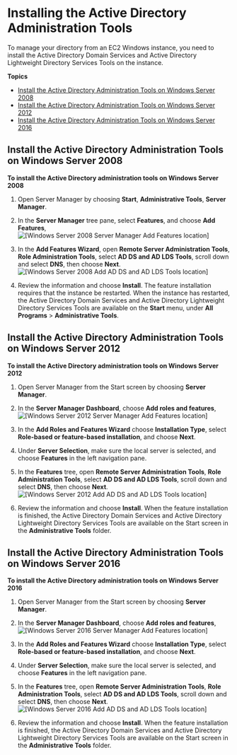 # Installing the Active Directory Administration Tools<a name="ms_ad_install_ad_tools"></a>

To manage your directory from an EC2 Windows instance, you need to install the Active Directory Domain Services and Active Directory Lightweight Directory Services Tools on the instance\. 

**Topics**
+ [Install the Active Directory Administration Tools on Windows Server 2008](#install_ad_tools_win2008)
+ [Install the Active Directory Administration Tools on Windows Server 2012](#install_ad_tools_win2012)
+ [Install the Active Directory Administration Tools on Windows Server 2016](#install_ad_tools_win2016)

## Install the Active Directory Administration Tools on Windows Server 2008<a name="install_ad_tools_win2008"></a>

**To install the Active Directory administration tools on Windows Server 2008**

1. Open Server Manager by choosing **Start**, **Administrative Tools**, **Server Manager**\.

1. In the **Server Manager** tree pane, select **Features**, and choose **Add Features**,   
![\[Windows Server 2008 Server Manager Add Features location\]](http://docs.aws.amazon.com/directoryservice/latest/admin-guide/images/Win2008_SM_add_feature.png)

1. In the **Add Features Wizard**, open **Remote Server Administration Tools**, **Role Administration Tools**, select **AD DS and AD LDS Tools**, scroll down and select **DNS**, then choose **Next**\.  
![\[Windows Server 2008 Add AD DS and AD LDS Tools location\]](http://docs.aws.amazon.com/directoryservice/latest/admin-guide/images/Win2008_AD_tools_feature.png)

1. Review the information and choose **Install**\. The feature installation requires that the instance be restarted\. When the instance has restarted, the Active Directory Domain Services and Active Directory Lightweight Directory Services Tools are available on the **Start** menu, under **All Programs** > **Administrative Tools**\.

## Install the Active Directory Administration Tools on Windows Server 2012<a name="install_ad_tools_win2012"></a>

**To install the Active Directory administration tools on Windows Server 2012**

1. Open Server Manager from the Start screen by choosing **Server Manager**\.

1. In the **Server Manager Dashboard**, choose **Add roles and features**,   
![\[Windows Server 2012 Server Manager Add Features location\]](http://docs.aws.amazon.com/directoryservice/latest/admin-guide/images/Win2012_SM_add_feature.png)

1. In the **Add Roles and Features Wizard** choose **Installation Type**, select **Role\-based or feature\-based installation**, and choose **Next**\.

1. Under **Server Selection**, make sure the local server is selected, and choose **Features** in the left navigation pane\.

1. In the **Features** tree, open **Remote Server Administration Tools**, **Role Administration Tools**, select **AD DS and AD LDS Tools**, scroll down and select **DNS**, then choose **Next**\.  
![\[Windows Server 2012 Add AD DS and AD LDS Tools location\]](http://docs.aws.amazon.com/directoryservice/latest/admin-guide/images/Win2012_AD_tools_feature.png)

1. Review the information and choose **Install**\. When the feature installation is finished, the Active Directory Domain Services and Active Directory Lightweight Directory Services Tools are available on the Start screen in the **Administrative Tools** folder\.

## Install the Active Directory Administration Tools on Windows Server 2016<a name="install_ad_tools_win2016"></a>

**To install the Active Directory administration tools on Windows Server 2016**

1. Open Server Manager from the Start screen by choosing **Server Manager**\.

1. In the **Server Manager Dashboard**, choose **Add roles and features**,   
![\[Windows Server 2016 Server Manager Add Features location\]](http://docs.aws.amazon.com/directoryservice/latest/admin-guide/images/Win2012_SM_add_feature.png)

1. In the **Add Roles and Features Wizard** choose **Installation Type**, select **Role\-based or feature\-based installation**, and choose **Next**\.

1. Under **Server Selection**, make sure the local server is selected, and choose **Features** in the left navigation pane\.

1. In the **Features** tree, open **Remote Server Administration Tools**, **Role Administration Tools**, select **AD DS and AD LDS Tools**, scroll down and select **DNS**, then choose **Next**\.  
![\[Windows Server 2016 Add AD DS and AD LDS Tools location\]](http://docs.aws.amazon.com/directoryservice/latest/admin-guide/images/Win2012_AD_tools_feature.png)

1. Review the information and choose **Install**\. When the feature installation is finished, the Active Directory Domain Services and Active Directory Lightweight Directory Services Tools are available on the Start screen in the **Administrative Tools** folder\.